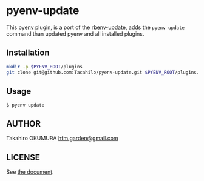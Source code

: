 # pyenv-update

This [pyenv](https://github.com/yyuu/pyenv) plugin, is a port of the [rbenv-update](https://github.com/rkh/rbenv-update), adds the `pyenv update` command than updated pyenv and all installed plugins.

## Installation

```sh
mkdir -p $PYENV_ROOT/plugins
git clone git@github.com:Tacahilo/pyenv-update.git $PYENV_ROOT/plugins/pyenv-update
```

## Usage

```
$ pyenv update
```

## AUTHOR

Takahiro OKUMURA hfm.garden@gmail.com

## LICENSE

See [the document](./LICENSE).
